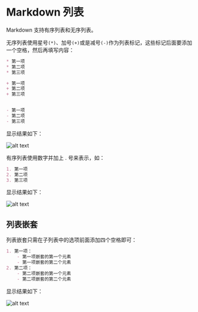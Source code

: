# Markdown 列表

Markdown 支持有序列表和无序列表。

无序列表使用星号`(*)`、加号`(+)`或是减号`(-)`作为列表标记，这些标记后面要添加一个空格，然后再填写内容：

```md
* 第一项
* 第二项
* 第三项

+ 第一项
+ 第二项
+ 第三项


- 第一项
- 第二项
- 第三项
```

显示结果如下：

![alt text](https://images.chibamai.xyz/wiki/image/MarkDowm/md-list-1.png)

有序列表使用数字并加上 . 号来表示，如：

```md
1. 第一项
2. 第二项
3. 第三项
```

显示结果如下：

![alt text](https://images.chibamai.xyz/wiki/image/MarkDowm/md-list-2.png)

## 列表嵌套

列表嵌套只需在子列表中的选项前面添加四个空格即可：

```md
1. 第一项：
    - 第一项嵌套的第一个元素
    - 第一项嵌套的第二个元素
2. 第二项：
    - 第二项嵌套的第一个元素
    - 第二项嵌套的第二个元素
```

显示结果如下：

![alt text](https://images.chibamai.xyz/wiki/image/MarkDowm/md-list-3.png)
